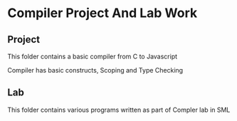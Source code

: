 # Compiler Project And Lab Work

## Project
This folder contains a basic compiler
from C to Javascript

Compiler has basic constructs, 
Scoping and Type Checking

## Lab
This folder contains various programs written
as part of Compler lab in SML
